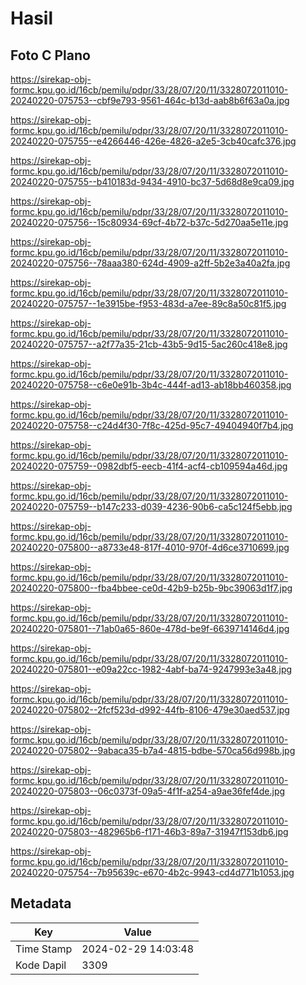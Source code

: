 # Hasil

## Foto C Plano

https://sirekap-obj-formc.kpu.go.id/16cb/pemilu/pdpr/33/28/07/20/11/3328072011010-20240220-075753--cbf9e793-9561-464c-b13d-aab8b6f63a0a.jpg

https://sirekap-obj-formc.kpu.go.id/16cb/pemilu/pdpr/33/28/07/20/11/3328072011010-20240220-075755--e4266446-426e-4826-a2e5-3cb40cafc376.jpg

https://sirekap-obj-formc.kpu.go.id/16cb/pemilu/pdpr/33/28/07/20/11/3328072011010-20240220-075755--b410183d-9434-4910-bc37-5d68d8e9ca09.jpg

https://sirekap-obj-formc.kpu.go.id/16cb/pemilu/pdpr/33/28/07/20/11/3328072011010-20240220-075756--15c80934-69cf-4b72-b37c-5d270aa5e11e.jpg

https://sirekap-obj-formc.kpu.go.id/16cb/pemilu/pdpr/33/28/07/20/11/3328072011010-20240220-075756--78aaa380-624d-4909-a2ff-5b2e3a40a2fa.jpg

https://sirekap-obj-formc.kpu.go.id/16cb/pemilu/pdpr/33/28/07/20/11/3328072011010-20240220-075757--1e3915be-f953-483d-a7ee-89c8a50c81f5.jpg

https://sirekap-obj-formc.kpu.go.id/16cb/pemilu/pdpr/33/28/07/20/11/3328072011010-20240220-075757--a2f77a35-21cb-43b5-9d15-5ac260c418e8.jpg

https://sirekap-obj-formc.kpu.go.id/16cb/pemilu/pdpr/33/28/07/20/11/3328072011010-20240220-075758--c6e0e91b-3b4c-444f-ad13-ab18bb460358.jpg

https://sirekap-obj-formc.kpu.go.id/16cb/pemilu/pdpr/33/28/07/20/11/3328072011010-20240220-075758--c24d4f30-7f8c-425d-95c7-49404940f7b4.jpg

https://sirekap-obj-formc.kpu.go.id/16cb/pemilu/pdpr/33/28/07/20/11/3328072011010-20240220-075759--0982dbf5-eecb-41f4-acf4-cb109594a46d.jpg

https://sirekap-obj-formc.kpu.go.id/16cb/pemilu/pdpr/33/28/07/20/11/3328072011010-20240220-075759--b147c233-d039-4236-90b6-ca5c124f5ebb.jpg

https://sirekap-obj-formc.kpu.go.id/16cb/pemilu/pdpr/33/28/07/20/11/3328072011010-20240220-075800--a8733e48-817f-4010-970f-4d6ce3710699.jpg

https://sirekap-obj-formc.kpu.go.id/16cb/pemilu/pdpr/33/28/07/20/11/3328072011010-20240220-075800--fba4bbee-ce0d-42b9-b25b-9bc39063d1f7.jpg

https://sirekap-obj-formc.kpu.go.id/16cb/pemilu/pdpr/33/28/07/20/11/3328072011010-20240220-075801--71ab0a65-860e-478d-be9f-6639714146d4.jpg

https://sirekap-obj-formc.kpu.go.id/16cb/pemilu/pdpr/33/28/07/20/11/3328072011010-20240220-075801--e09a22cc-1982-4abf-ba74-9247993e3a48.jpg

https://sirekap-obj-formc.kpu.go.id/16cb/pemilu/pdpr/33/28/07/20/11/3328072011010-20240220-075802--2fcf523d-d992-44fb-8106-479e30aed537.jpg

https://sirekap-obj-formc.kpu.go.id/16cb/pemilu/pdpr/33/28/07/20/11/3328072011010-20240220-075802--9abaca35-b7a4-4815-bdbe-570ca56d998b.jpg

https://sirekap-obj-formc.kpu.go.id/16cb/pemilu/pdpr/33/28/07/20/11/3328072011010-20240220-075803--06c0373f-09a5-4f1f-a254-a9ae36fef4de.jpg

https://sirekap-obj-formc.kpu.go.id/16cb/pemilu/pdpr/33/28/07/20/11/3328072011010-20240220-075803--482965b6-f171-46b3-89a7-31947f153db6.jpg

https://sirekap-obj-formc.kpu.go.id/16cb/pemilu/pdpr/33/28/07/20/11/3328072011010-20240220-075754--7b95639c-e670-4b2c-9943-cd4d771b1053.jpg


## Metadata

| Key        | Value               |
| ---------- | ------------------- |
| Time Stamp | 2024-02-29 14:03:48 |
| Kode Dapil | 3309                |



